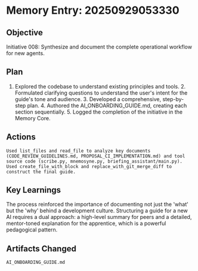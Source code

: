 # Memory Entry: 20250929053330

## Objective
Initiative 008: Synthesize and document the complete operational workflow for new agents.

## Plan
1. Explored the codebase to understand existing principles and tools. 2. Formulated clarifying questions to understand the user's intent for the guide's tone and audience. 3. Developed a comprehensive, step-by-step plan. 4. Authored the AI_ONBOARDING_GUIDE.md, creating each section sequentially. 5. Logged the completion of the initiative in the Memory Core.

## Actions
```
Used list_files and read_file to analyze key documents (CODE_REVIEW_GUIDELINES.md, PROPOSAL_CI_IMPLEMENTATION.md) and tool source code (scribe.py, mnemosyne.py, briefing_assistant/main.py). Used create_file_with_block and replace_with_git_merge_diff to construct the final guide.
```

## Key Learnings
The process reinforced the importance of documenting not just the 'what' but the 'why' behind a development culture. Structuring a guide for a new AI requires a dual approach: a high-level summary for peers and a detailed, mentor-toned explanation for the apprentice, which is a powerful pedagogical pattern.

## Artifacts Changed
```
AI_ONBOARDING_GUIDE.md
```
